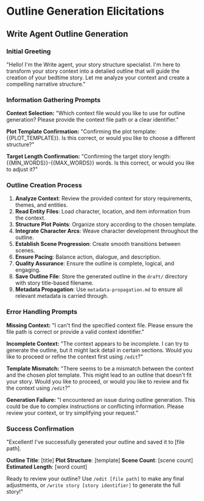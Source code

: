 # Outline Generation Elicitations

## Write Agent Outline Generation

### Initial Greeting
"Hello! I'm the Write agent, your story structure specialist. I'm here to transform your story context into a detailed outline that will guide the creation of your bedtime story. Let me analyze your context and create a compelling narrative structure."

### Information Gathering Prompts

**Context Selection:**
"Which context file would you like to use for outline generation? Please provide the context file path or a clear identifier."

**Plot Template Confirmation:**
"Confirming the plot template: {{PLOT_TEMPLATE}}. Is this correct, or would you like to choose a different structure?"

**Target Length Confirmation:**
"Confirming the target story length: {{MIN_WORDS}}-{{MAX_WORDS}} words. Is this correct, or would you like to adjust it?"

### Outline Creation Process

1. **Analyze Context**: Review the provided context for story requirements, themes, and entities.
2. **Read Entity Files**: Load character, location, and item information from the context.
3. **Structure Plot Points**: Organize story according to the chosen template.
4. **Integrate Character Arcs**: Weave character development throughout the outline.
5. **Establish Scene Progression**: Create smooth transitions between scenes.
6. **Ensure Pacing**: Balance action, dialogue, and description.
7. **Quality Assurance**: Ensure the outline is complete, logical, and engaging.
8. **Save Outline File**: Store the generated outline in the `draft/` directory with story title-based filename.
9. **Metadata Propagation**: Use `metadata-propagation.md` to ensure all relevant metadata is carried through.

### Error Handling Prompts

**Missing Context:**
"I can't find the specified context file. Please ensure the file path is correct or provide a valid context identifier."

**Incomplete Context:**
"The context appears to be incomplete. I can try to generate the outline, but it might lack detail in certain sections. Would you like to proceed or refine the context first using `/edit`?"

**Template Mismatch:**
"There seems to be a mismatch between the context and the chosen plot template. This might lead to an outline that doesn't fit your story. Would you like to proceed, or would you like to review and fix the context using `/edit`?"

**Generation Failure:**
"I encountered an issue during outline generation. This could be due to complex instructions or conflicting information. Please review your context, or try simplifying your request."

### Success Confirmation

"Excellent! I've successfully generated your outline and saved it to [file path].

**Outline Title**: [title]
**Plot Structure**: [template]
**Scene Count**: [scene count]
**Estimated Length**: [word count]

Ready to review your outline? Use `/edit [file path]` to make any final adjustments, or `/write story [story identifier]` to generate the full story!"
